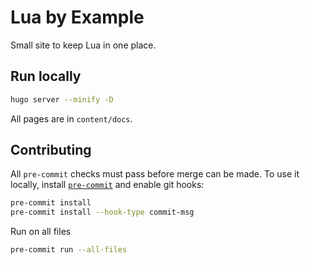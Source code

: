 # Lua by Example

Small site to keep Lua in one place.

## Run locally

```bash
hugo server --minify -D
```

All pages are in `content/docs`.

## Contributing

All `pre-commit` checks must pass before merge can be made.
To use it locally, install [`pre-commit`](https://pre-commit.com/)
and enable git hooks:

```bash
pre-commit install
pre-commit install --hook-type commit-msg
```

Run on all files

```bash
pre-commit run --all-files
```
